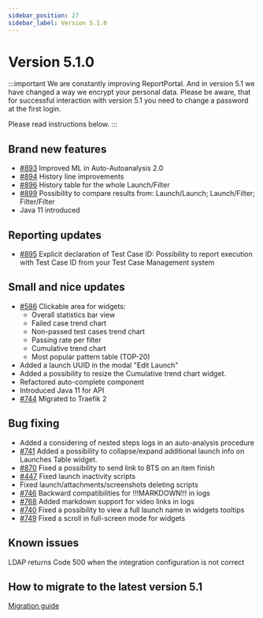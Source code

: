 ```yaml
---
sidebar_position: 27
sidebar_label: Version 5.1.0
---
```


# Version 5.1.0

:::important
We are constantly improving ReportPortal. And in version 5.1 we have changed a way we encrypt your personal data. Please be aware, that for successful interaction with version 5.1 you need to change a password at the first login.

Please read instructions below.
:::

## Brand new features
- [#893](https://github.com/reportportal/reportportal/issues/893) Improved ML in Аuto-Autoanalysis 2.0
- [#894](https://github.com/reportportal/reportportal/issues/894) History line improvements
- [#896](https://github.com/reportportal/reportportal/issues/896) History table for the whole Launch/Filter
- [#899](https://github.com/reportportal/reportportal/issues/899) Possibility to compare results from: Launch/Launch; Launch/Filter; Filter/Filter
- Java 11 introduced

## Reporting updates
- [#895](https://github.com/reportportal/reportportal/issues/895) Explicit declaration of Test Case ID: Possibility to report execution with Test Case ID from your Test Case Management system

## Small and nice updates
- [#586](https://github.com/reportportal/reportportal/issues/586) Clickable area for widgets:
  *  Overall statistics bar view
  *  Failed case trend chart
  *  Non-passed test cases trend chart
  *  Passing rate per filter
  *  Cumulative trend chart
  *  Most popular pattern table (TOP-20)
- Added a launch UUID in the modal "Edit Launch"
- Added a possibility to resize the Cumulative trend chart widget.
- Refactored auto-complete component
- Introduced Java 11 for API
- [#744](https://github.com/reportportal/reportportal/issues/744) Migrated to Traefik 2

## Bug fixing

- Added a considering of nested steps logs in an auto-analysis procedure
- [#741](https://github.com/reportportal/reportportal/issues/741) Added a possibility to collapse/expand additional launch info on Launches Table widget.
- [#870](https://github.com/reportportal/reportportal/issues/870)  Fixed a possibility to send link to BTS on an item finish
- [#447](https://github.com/reportportal/reportportal/issues/447) Fixed launch inactivity scripts
- Fixed launch/attachments/screenshots deleting scripts
- [#746](https://github.com/reportportal/reportportal/issues/746) Backward compatibilities for !!!MARKDOWN!!! in logs
- [#768](https://github.com/reportportal/reportportal/issues/768) Added markdown support for video links in logs
- [#740](https://github.com/reportportal/reportportal/issues/740) Fixed a possibility to view a full launch name in widgets tooltips
- [#749](https://github.com/reportportal/reportportal/issues/749) Fixed a scroll in full-screen mode for widgets

## Known issues
LDAP returns Code 500 when the integration configuration is not correct

## How to migrate to the latest version 5.1
[Migration guide](https://github.com/reportportal/reportportal/wiki/Migration-to-ReportPortal-v.5.1)
